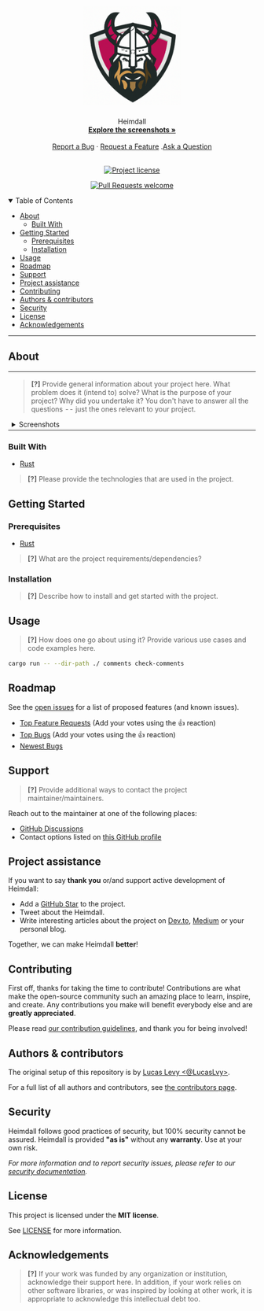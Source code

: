 <h1 align="center">
  <a href="https://github.com/starknet-exploration/heimdall">
    <img src="docs/images/heimdall.png" height="200">
  </a>
</h1>

<div align="center">
  Heimdall
  <br />
  <a href="#about"><strong>Explore the screenshots »</strong></a>
  <br />
  <br />
  <a href="https://github.com/starknet-exploration/heimdall/issues/new?assignees=&labels=bug&template=01_BUG_REPORT.md&title=bug%3A+">Report a Bug</a>
  ·
  <a href="https://github.com/starknet-exploration/heimdall/issues/new?assignees=&labels=enhancement&template=02_FEATURE_REQUEST.md&title=feat%3A+">Request a Feature</a>
  .<a href="https://github.com/starknet-exploration/heimdall/discussions">Ask a Question</a>
</div>

<div align="center">
<br />

[![Project license](https://img.shields.io/github/license/starknet-exploration/heimdall.svg?style=flat-square)](LICENSE)

[![Pull Requests welcome](https://img.shields.io/badge/PRs-welcome-ff69b4.svg?style=flat-square)](https://github.com/starknet-exploration/heimdall/issues?q=is%3Aissue+is%3Aopen+label%3A%22help+wanted%22)

</div>

<details open="open">
<summary>Table of Contents</summary>

- [About](#about)
  - [Built With](#built-with)
- [Getting Started](#getting-started)
  - [Prerequisites](#prerequisites)
  - [Installation](#installation)
- [Usage](#usage)
- [Roadmap](#roadmap)
- [Support](#support)
- [Project assistance](#project-assistance)
- [Contributing](#contributing)
- [Authors \& contributors](#authors--contributors)
- [Security](#security)
- [License](#license)
- [Acknowledgements](#acknowledgements)

</details>

---

## About

<table><tr><td>

> **[?]**
> Provide general information about your project here.
> What problem does it (intend to) solve?
> What is the purpose of your project?
> Why did you undertake it?
> You don't have to answer all the questions -- just the ones relevant to your project.

<details>
<summary>Screenshots</summary>
<br>

> **[?]**
> Please provide your screenshots here.

|                               Home Page                               |                               Login Page                               |
| :-------------------------------------------------------------------: | :--------------------------------------------------------------------: |
| <img src="docs/images/screenshot.png" title="Home Page" width="100%"> | <img src="docs/images/screenshot.png" title="Login Page" width="100%"> |

</details>

</td></tr></table>

### Built With

- [Rust](https://www.rust-lang.org/)

> **[?]**
> Please provide the technologies that are used in the project.

## Getting Started

### Prerequisites

- [Rust](https://www.rust-lang.org/tools/install)

> **[?]**
> What are the project requirements/dependencies?

### Installation

> **[?]**
> Describe how to install and get started with the project.

## Usage

> **[?]**
> How does one go about using it?
> Provide various use cases and code examples here.

```sh
cargo run -- --dir-path ./ comments check-comments
```

## Roadmap

See the [open issues](https://github.com/starknet-exploration/heimdall/issues) for a list of proposed features (and known issues).

- [Top Feature Requests](https://github.com/starknet-exploration/heimdall/issues?q=label%3Aenhancement+is%3Aopen+sort%3Areactions-%2B1-desc) (Add your votes using the 👍 reaction)
- [Top Bugs](https://github.com/starknet-exploration/heimdall/issues?q=is%3Aissue+is%3Aopen+label%3Abug+sort%3Areactions-%2B1-desc) (Add your votes using the 👍 reaction)
- [Newest Bugs](https://github.com/starknet-exploration/heimdall/issues?q=is%3Aopen+is%3Aissue+label%3Abug)

## Support

> **[?]**
> Provide additional ways to contact the project maintainer/maintainers.

Reach out to the maintainer at one of the following places:

- [GitHub Discussions](https://github.com/starknet-exploration/heimdall/discussions)
- Contact options listed on [this GitHub profile](https://github.com/starknet-exploration)

## Project assistance

If you want to say **thank you** or/and support active development of Heimdall:

- Add a [GitHub Star](https://github.com/starknet-exploration/heimdall) to the project.
- Tweet about the Heimdall.
- Write interesting articles about the project on [Dev.to](https://dev.to/), [Medium](https://medium.com/) or your personal blog.

Together, we can make Heimdall **better**!

## Contributing

First off, thanks for taking the time to contribute! Contributions are what make the open-source community such an amazing place to learn, inspire, and create. Any contributions you make will benefit everybody else and are **greatly appreciated**.

Please read [our contribution guidelines](docs/CONTRIBUTING.md), and thank you for being involved!

## Authors & contributors

The original setup of this repository is by [Lucas Levy <@LucasLvy>](https://github.com/starknet-exploration).

For a full list of all authors and contributors, see [the contributors page](https://github.com/starknet-exploration/heimdall/contributors).

## Security

Heimdall follows good practices of security, but 100% security cannot be assured.
Heimdall is provided **"as is"** without any **warranty**. Use at your own risk.

_For more information and to report security issues, please refer to our [security documentation](docs/SECURITY.md)._

## License

This project is licensed under the **MIT license**.

See [LICENSE](LICENSE) for more information.

## Acknowledgements

> **[?]**
> If your work was funded by any organization or institution, acknowledge their support here.
> In addition, if your work relies on other software libraries, or was inspired by looking at other work, it is appropriate to acknowledge this intellectual debt too.

